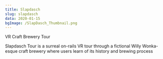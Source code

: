 ```yaml
---
title: Slapdasch
slug: slapdasch
data: 2020-01-15
bgImage: /SlapDasch_Thumbnail.png
---
```

VR Craft Brewery Tour

Slapdasch Tour is a surreal on-rails VR tour through a fictional Willy Wonka-esque craft brewery where users learn of its history and brewing process
